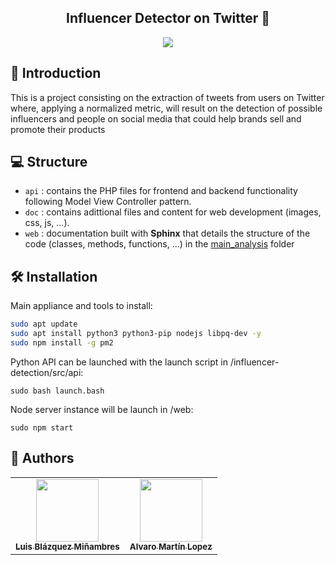 <h2 align="center"> Influencer Detector on Twitter 📢</h2>

<p align="center">
  <img src="https://github.com/luisblazquezm/influencer-detection/blob/main/doc/resources/img/demo.gif?raw=true?raw=true" hspace="20">
</p>

##  📲 Introduction

This is a project consisting on the extraction of tweets from users on Twitter where, applying a normalized metric, will result on the detection of possible influencers and people on social media that could help brands sell and promote their products

## 💻 Structure

* ``api`` : contains the PHP files for frontend and backend functionality following Model View Controller pattern.
* ``doc`` : contains adittional files and content for web development (images, css, js, ...).
* ``web`` : documentation built with **Sphinx** that details the structure of the code (classes, methods, functions, ...) in the [main_analysis](https://github.com/bisite/SocialBrandAnalysis/tree/master/src/metrics/main_analysis) folder

## 🛠 Installation

Main appliance and tools to install:
```bash
sudo apt update
sudo apt install python3 python3-pip nodejs libpq-dev -y
sudo npm install -g pm2
```

Python API can be launched with the launch script in /influencer-detection/src/api:
```
sudo bash launch.bash
```

Node server instance will be launch in /web:
```
sudo npm start
```

## 👥 Authors
<table>
<tr>
    <td align="center"><a href="https://github.com/luisblazquezm"><img src="https://avatars0.githubusercontent.com/u/40697133?s=460&u=82f3e7d01e88b27ea481e57791fa62c9d519d2ac&v=4" width="100px;" alt=""/><br /><sub><b>Luis Blázquez Miñambres</b></sub></a></td>
    <td align="center"><a href="https://github.com/Alburrito"><img src="https://avatars.githubusercontent.com/u/25366155?v=4" width="100px;" alt=""/><br /><sub><b>Alvaro Martín Lopez</b></sub></a></td>
  </tr>
